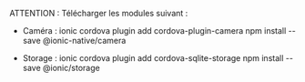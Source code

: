 ATTENTION : Télécharger les modules suivant : 

- Caméra : 
  ionic cordova plugin add cordova-plugin-camera
  npm install --save @ionic-native/camera
  
- Storage : 
  ionic cordova plugin add cordova-sqlite-storage
  npm install --save @ionic/storage
  
 
